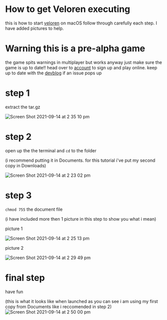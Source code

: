 # How to get Veloren executing
this is how to start [veloren](https://veloren.net/download/) on macOS 
follow through carefully each step. I have added pictures to help. 

# Warning this is a pre-alpha game
the game spits warnings in multiplayer but works anyway just make sure the game is up to date!!
head over to [account](https://veloren.net/account/) to sign up and play online. keep up to date with the [devblog](https://veloren.net/devblogs/) if an issue pops up

# step 1 
extract the tar.gz

![Screen Shot 2021-09-14 at 2 35 10 pm](https://user-images.githubusercontent.com/84853445/133195614-75f2433e-8e19-40a5-8f82-593081f59714.png)

# step 2 
open up the the terminal and ``cd`` to the folder 

(i recommend putting it in Documents. for this tutorial i've put my second copy in Downloads)

![Screen Shot 2021-09-14 at 2 23 02 pm](https://user-images.githubusercontent.com/84853445/133194695-3abd33b7-5ff8-4a1a-b162-209a83dde3ed.png)

# step 3 
``chmod 755`` the document file 

(i have included more then 1 picture in this step to show you what i mean) 

picture 1

![Screen Shot 2021-09-14 at 2 25 13 pm](https://user-images.githubusercontent.com/84853445/133194828-a92a36ea-8c98-47bc-bfe3-77fe22da0a6d.png)

picture 2

![Screen Shot 2021-09-14 at 2 29 49 pm](https://user-images.githubusercontent.com/84853445/133195341-31e747f7-68bd-45ba-b155-22d23584426c.png)

# final step 
have fun 

(this is what it looks like when launched as you can see i am using my first copy from Documents like i reccomended in step 2)
![Screen Shot 2021-09-14 at 2 50 00 pm](https://user-images.githubusercontent.com/84853445/133196842-8403a542-1d7a-4171-953c-9db7a8af2ba9.png)
